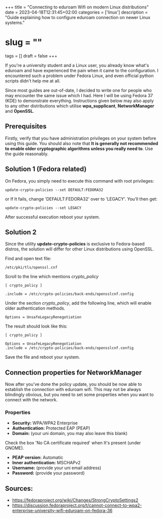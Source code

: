 +++
title = "Connecting to eduroam Wifi on modern Linux distributions"
date = 2023-04-18T12:31:45+02:00
categories = ['linux']
description = "Guide explaining how to configure eduroam connection on newer Linux systems."
# slug = ""
tags = []
draft = false
+++

If you're a university student and a Linux user, you already know what's eduroam and have experienced the pain when it came to the configuration. I encountered such a problem under Fedora Linux, and even official python scripts didn't help me at all.

Since most guides are out-of-date, I decided to write one for people who may encounter the same issue which I had. Here I will be using Fedora 37 (KDE) to demonstrate everything. Instructions given below may also apply to any other distributions which utilise **wpa_supplicant**, **NetworkManager** and **OpenSSL**.

## Prerequisites

Firstly, verify that you have administration privileges on your system before using this guide. You should also note that **It is generally not recommended to enable older cryptographic algorithms unless you really need to**. Use the guide reasonably.

## Solution 1 (Fedora related)

On Fedora, you simply need to execute this command with root privileges:

```update-crypto-policies --set DEFAULT:FEDORA32```

or If It fails, change 'DEFAULT:FEDORA32' over to 'LEGACY'. You'll then get:

```update-crypto-policies --set LEGACY```

After successful execution reboot your system.

## Solution 2

Since the utility **update-crypto-policies** is exclusive to Fedora-based distros, the solution will differ for other Linux distributions using OpenSSL.

Find and open text file:

```/etc/pki/tls/openssl.cnf```

Scroll to the line which mentions *crypto_policy*
```
[ crypto_policy ]

.include = /etc/crypto-policies/back-ends/opensslcnf.config
```

Under the section *crypto_policy*, add the following line, which will enable older authentication methods.
```
Options = UnsafeLegacyRenegotiation
```
The result should look like this:
```
[ crypto_policy ]

Options = UnsafeLegacyRenegotiation
.include = /etc/crypto-policies/back-ends/opensslcnf.config
```
Save the file and reboot your system.

## Connection properties for NetworkManager
Now after you've done the policy update, you should be now able to establish the connection with eduroam wifi. This may not be always blindingly obvious, but you need to set some properties when you want to connect with the network.

### Properties
- **Security:** WPA/WPA2 Enterprise
- **Authentication:** Protected EAP (PEAP)
- **Domain:** (your uni domain, you may also leave this blank)

Check the box 'No CA certificate required' when It's present (under GNOME).

- **PEAP version:** Automatic
- **Inner authentication:** MSCHAPv2
- **Username:** (provide your uni email address)
- **Password:** (provide your password)

## Sources:
- https://fedoraproject.org/wiki/Changes/StrongCryptoSettings2
- https://discussion.fedoraproject.org/t/cannot-connect-to-wpa2-enterprise-university-wifi-eduroam-on-fedora-36
